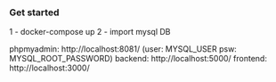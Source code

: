 ### Get started

1 - docker-compose up
2 - import mysql DB

phpmyadmin: http://localhost:8081/ (user: MYSQL_USER psw: MYSQL_ROOT_PASSWORD)
backend: http://localhost:5000/
frontend: http://localhost:3000/
